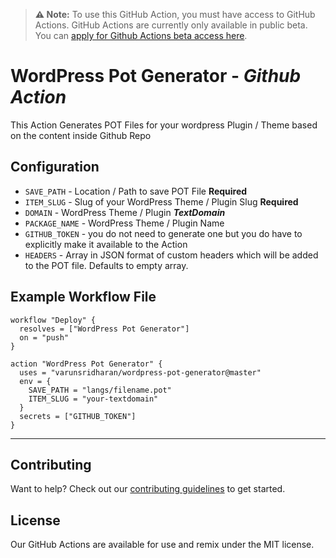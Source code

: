 > **⚠️ Note:** To use this GitHub Action, you must have access to GitHub Actions. GitHub Actions are currently only available in public beta. You can [apply for Github Actions beta access here](https://github.com/features/actions).


# WordPress Pot Generator - ***Github Action***
This Action Generates POT Files for your wordpress Plugin / Theme based on the content inside Github Repo

## Configuration
* `SAVE_PATH` - Location / Path to save POT File **Required**
* `ITEM_SLUG` - Slug of your WordPress Theme / Plugin Slug  **Required**
* `DOMAIN` - WordPress Theme / Plugin ***TextDomain***
* `PACKAGE_NAME` - WordPress Theme / Plugin Name
* `GITHUB_TOKEN` - you do not need to generate one but you do have to explicitly make it available to the Action
* `HEADERS`  - Array in JSON format of custom headers which will be added to the POT file. Defaults to empty array.

## Example Workflow File
```
workflow "Deploy" {
  resolves = ["WordPress Pot Generator"]
  on = "push"
}

action "WordPress Pot Generator" {
  uses = "varunsridharan/wordpress-pot-generator@master"
  env = {
    SAVE_PATH = "langs/filename.pot"
    ITEM_SLUG = "your-textdomain"
  }
  secrets = ["GITHUB_TOKEN"]
}
```

---

## Contributing
Want to help? Check out our [contributing guidelines](CONTRIBUTING.md) to get started.

## License
Our GitHub Actions are available for use and remix under the MIT license.
